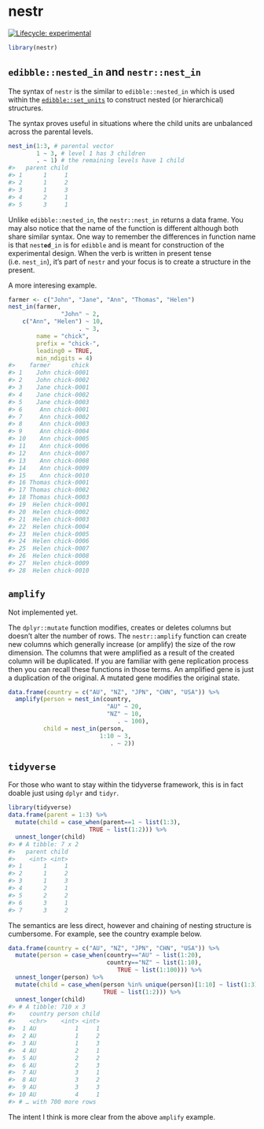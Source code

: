 
<!-- README.md is generated from README.Rmd. Please edit that file -->

# nestr

<!-- badges: start -->

[![Lifecycle:
experimental](https://img.shields.io/badge/lifecycle-experimental-orange.svg)](https://www.tidyverse.org/lifecycle/#experimental)
<!-- badges: end -->

``` r
library(nestr)
```

## `edibble::nested_in` and `nestr::nest_in`

The syntax of `nestr` is the similar to `edibble::nested_in` which is
used within the
[`edibble::set_units`](https://edibble.emitanaka.org/reference/set_units.html)
to construct nested (or hierarchical) structures.

The syntax proves useful in situations where the child units are
unbalanced across the parental levels.

``` r
nest_in(1:3, # parental vector
        1 ~ 3, # level 1 has 3 children
        . ~ 1) # the remaining levels have 1 child 
#>   parent child
#> 1      1     1
#> 2      1     2
#> 3      1     3
#> 4      2     1
#> 5      3     1
```

Unlike `edibble::nested_in`, the `nestr::nest_in` returns a data frame.
You may also notice that the name of the function is different although
both share similar syntax. One way to remember the differences in
function name is that `nest`**`ed`**`_in` is for `edibble` and is meant
for construction of the experimental design. When the verb is written in
present tense (i.e. `nest_in`), it’s part of `nestr` and your focus is
to create a structure in the present.

A more interesing example.

``` r
farmer <- c("John", "Jane", "Ann", "Thomas", "Helen")
nest_in(farmer, 
               "John" ~ 2,
    c("Ann", "Helen") ~ 10,
                    . ~ 3,
        name = "chick",
        prefix = "chick-",
        leading0 = TRUE,
        min_ndigits = 4)
#>    farmer      chick
#> 1    John chick-0001
#> 2    John chick-0002
#> 3    Jane chick-0001
#> 4    Jane chick-0002
#> 5    Jane chick-0003
#> 6     Ann chick-0001
#> 7     Ann chick-0002
#> 8     Ann chick-0003
#> 9     Ann chick-0004
#> 10    Ann chick-0005
#> 11    Ann chick-0006
#> 12    Ann chick-0007
#> 13    Ann chick-0008
#> 14    Ann chick-0009
#> 15    Ann chick-0010
#> 16 Thomas chick-0001
#> 17 Thomas chick-0002
#> 18 Thomas chick-0003
#> 19  Helen chick-0001
#> 20  Helen chick-0002
#> 21  Helen chick-0003
#> 22  Helen chick-0004
#> 23  Helen chick-0005
#> 24  Helen chick-0006
#> 25  Helen chick-0007
#> 26  Helen chick-0008
#> 27  Helen chick-0009
#> 28  Helen chick-0010
```

## `amplify`

Not implemented yet.

The `dplyr::mutate` function modifies, creates or deletes columns but
doesn’t alter the number of rows. The `nestr::amplify` function can
create new columns which generally increase (or amplify) the size of the
row dimension. The columns that were amplified as a result of the
created column will be duplicated. If you are familiar with gene
replication process then you can recall these functions in those terms.
An amplified gene is just a duplication of the original. A mutated gene
modifies the original state.

``` r
data.frame(country = c("AU", "NZ", "JPN", "CHN", "USA")) %>% 
  amplify(person = nest_in(country, 
                            "AU" ~ 20,
                            "NZ" ~ 10,
                               . ~ 100),
          child = nest_in(person, 
                          1:10 ~ 3,
                             . ~ 2))
```

## `tidyverse`

For those who want to stay within the tidyverse framework, this is in
fact doable just using `dplyr` and `tidyr`.

``` r
library(tidyverse)
data.frame(parent = 1:3) %>% 
  mutate(child = case_when(parent==1 ~ list(1:3),
                       TRUE ~ list(1:2))) %>% 
  unnest_longer(child)
#> # A tibble: 7 x 2
#>   parent child
#>    <int> <int>
#> 1      1     1
#> 2      1     2
#> 3      1     3
#> 4      2     1
#> 5      2     2
#> 6      3     1
#> 7      3     2
```

The semantics are less direct, however and chaining of nesting structure
is cumbersome. For example, see the country example below.

``` r
data.frame(country = c("AU", "NZ", "JPN", "CHN", "USA")) %>% 
  mutate(person = case_when(country=="AU" ~ list(1:20),
                            country=="NZ" ~ list(1:10),
                               TRUE ~ list(1:100))) %>% 
  unnest_longer(person) %>% 
  mutate(child = case_when(person %in% unique(person)[1:10] ~ list(1:3),
                           TRUE ~ list(1:2))) %>% 
  unnest_longer(child)
#> # A tibble: 710 x 3
#>    country person child
#>    <chr>    <int> <int>
#>  1 AU           1     1
#>  2 AU           1     2
#>  3 AU           1     3
#>  4 AU           2     1
#>  5 AU           2     2
#>  6 AU           2     3
#>  7 AU           3     1
#>  8 AU           3     2
#>  9 AU           3     3
#> 10 AU           4     1
#> # … with 700 more rows
```

The intent I think is more clear from the above `amplify` example.
